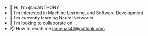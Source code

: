 - 👋 Hi, I’m @acANTHONY
- 👀 I’m interested in Machine Learning, and Software Development
- 🌱 I’m currently learning Neural Networks
- 💞️ I’m looking to collaborate on ...
- 📫 How to reach me jarcenas40@outlook.com

<!---
acANTHONY/acANTHONY is a ✨ special ✨ repository because its `README.md` (this file) appears on your GitHub profile.
You can click the Preview link to take a look at your changes.
--->
